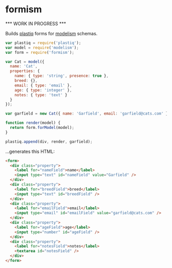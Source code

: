 # formism

*** WORK IN PROGRESS ***

Builds [plastiq](https://github.com/featurist/plastiq) forms for
[modelism](https://github.com/featurist/modelism) schemas.

```JavaScript
var plastiq = require('plastiq');
var model = require('modelism');
var form = require('formism');

var Cat = model({
  name: 'Cat',
  properties: {
    name: { type: 'string', presence: true },
    breed: {},
    email: { type: 'email' },
    age: { type: 'integer' },
    notes: { type: 'text' }
  }
});

var garfield = new Cat({ name: 'Garfield', email: 'garfield@cats.com' });

function render(model) {
  return form.forModel(model);
}

plastiq.append(div, render, garfield);

```

...generates this HTML:

```html
<form>
  <div class="property">
    <label for="nameField">name</label>
    <input type="text" id="nameField" value="Garfield" />
  </div>
  <div class="property">
    <label for="breedField">breed</label>
    <input type="text" id="breedField" />
  </div>
  <div class="property">
    <label for="emailField">email</label>
    <input type="email" id="emailField" value="garfield@cats.com" />
  </div>
  <div class="property">
    <label for="ageField">age</label>
    <input type="number" id="ageField" />
  </div>
  <div class="property">
    <label for="notesField">notes</label>
    <textarea id="notesField" />
  </div>
</form>
```
